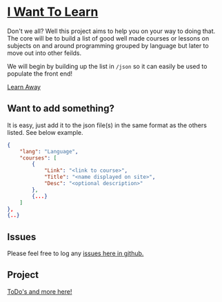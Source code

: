 
# [I Want To Learn](http://cerebral.online/IWantToLearn/)

Don't we all? Well this project aims to help you on your way to doing that. The core will be to build a list of good well made courses or lessons on subjects on and around programming grouped by language but later to move out into other feilds.

We will begin by building up the list in `/json` so it can easily be used to populate the front end!

[Learn Away](http://cerebral.online/IWantToLearn/)

## Want to add something? 

It is easy, just add it to the json file(s) in the same format as the others listed. See below example.

```json
{
    "lang": "Language",
    "courses": [
        {
            "Link": "<link to course>",
            "Title": "<name displayed on site>",
            "Desc": "<optional description>"
        },
        {...}
    ]
},
{..}
```

## Issues

Please feel free to log any [issues here in github.](https://github.com/CEREBR4L/IWantToLearn/issues)

## Project 

[ToDo's and more here!](https://github.com/CEREBR4L/IWantToLearn/projects/1)

